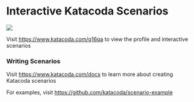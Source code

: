 # Interactive Katacoda Scenarios

[![](http://shields.katacoda.com/katacoda/g16qa/count.svg)](https://www.katacoda.com/g16qa "Get your profile on Katacoda.com")

Visit https://www.katacoda.com/g16qa to view the profile and interactive scenarios

### Writing Scenarios
Visit https://www.katacoda.com/docs to learn more about creating Katacoda scenarios

For examples, visit https://github.com/katacoda/scenario-example
